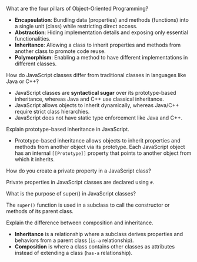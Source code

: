 
What are the four pillars of Object-Oriented Programming?

- **Encapsulation**: Bundling data (properties) and methods (functions) into a single unit (class) while restricting direct access.
- **Abstraction**: Hiding implementation details and exposing only essential functionalities.
- **Inheritance**: Allowing a class to inherit properties and methods from another class to promote code reuse.
- **Polymorphism**: Enabling a method to have different implementations in different classes.



How do JavaScript classes differ from traditional classes in languages like Java or C++?

- JavaScript classes are **syntactical sugar** over its prototype-based inheritance, whereas Java and C++ use classical inheritance.
- JavaScript allows objects to inherit dynamically, whereas Java/C++ require strict class hierarchies.
- JavaScript does not have static type enforcement like Java and C++.



Explain prototype-based inheritance in JavaScript.

- Prototype-based inheritance allows objects to inherit properties and methods from another object via its prototype. Each JavaScript object has an internal `[[Prototype]]` property that points to another object from which it inherits.



How do you create a private property in a JavaScript class?

Private properties in JavaScript classes are declared using `#`.



What is the purpose of super() in JavaScript classes?

The `super()` function is used in a subclass to call the constructor or methods of its parent class.




Explain the difference between composition and inheritance.

- **Inheritance** is a relationship where a subclass derives properties and behaviors from a parent class (`is-a` relationship).
- **Composition** is where a class contains other classes as attributes instead of extending a class (`has-a` relationship).

